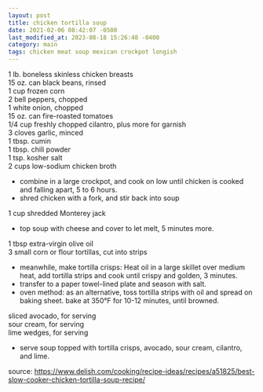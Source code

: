 ```yaml
---
layout: post
title: chicken tortilla soup
date: 2021-02-06 08:42:07 -0500
last_modified_at: 2023-08-18 15:26:48 -0400
category: main
tags: chicken meat soup mexican crockpot longish
---
```


1 lb. boneless skinless chicken breasts  
15 oz. can black beans, rinsed  
1 cup frozen corn  
2 bell peppers, chopped  
1 white onion, chopped  
15 oz. can fire-roasted tomatoes  
1/4 cup freshly chopped cilantro, plus more for garnish  
3 cloves garlic, minced  
1 tbsp. cumin  
1 tbsp. chili powder  
1 tsp. kosher salt  
2 cups low-sodium chicken broth  
* combine in a large crockpot, and cook on low until chicken is cooked and falling apart, 5 to 6 hours.
* shred chicken with a fork, and stir back into soup

1 cup shredded Monterey jack  
* top soup with cheese and cover to let melt, 5 minutes more.

1 tbsp extra-virgin olive oil  
3 small corn or flour tortillas, cut into strips  
* meanwhile, make tortilla crisps: Heat oil in a large skillet over medium heat, add tortilla strips and cook until crispy and golden, 3 minutes.
* transfer to a paper towel-lined plate and season with salt.
* oven method: as an alternative, toss tortilla strips with oil and spread on baking sheet. bake at 350°F for 10-12 minutes, until browned.

sliced avocado, for serving  
sour cream, for serving  
lime wedges, for serving  
* serve soup topped with tortilla crisps, avocado, sour cream, cilantro, and lime. 

source: <https://www.delish.com/cooking/recipe-ideas/recipes/a51825/best-slow-cooker-chicken-tortilla-soup-recipe/>
